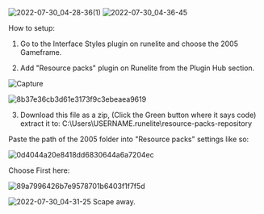 ![2022-07-30_04-28-36(1)](https://user-images.githubusercontent.com/104665265/181866753-d0ffbb78-f30c-4433-b5fd-4aacb33f571e.png)
![2022-07-30_04-36-45](https://user-images.githubusercontent.com/104665265/181866979-6a2f553c-fe06-4870-b1de-b4d80ad4de25.png)








How to setup: 

1. Go to the Interface Styles plugin on runelite and choose the 2005 Gameframe.


2. Add "Resource packs" plugin on Runelite from the Plugin Hub section. 

![Capture](https://user-images.githubusercontent.com/104665265/181866292-5040da40-74b8-4539-9894-599cacb82bb2.PNG)

![8b37e36cb3d61e3173f9c3ebeaea9619](https://user-images.githubusercontent.com/104665265/181866340-7d73d3a4-9b9b-42dc-9c14-0e80ca1ec0a0.png)

3. Download this file as a zip, (Click the Green button where it says code) extract it to: C:\Users\USERNAME\.runelite\resource-packs-repository

Paste the path of the 2005 folder into "Resource packs" settings like so: 

![0d4044a20e8418dd6830644a6a7204ec](https://user-images.githubusercontent.com/104665265/181866105-b0c3cd49-a4f8-4c99-a81d-622cf9edeeeb.png)

Choose First here: 

![89a7996426b7e9578701b6403f1f7f5d](https://user-images.githubusercontent.com/104665265/181866143-a81bef27-2329-4a6f-8a1d-e4ca0c13b899.png)



![2022-07-30_04-31-25](https://user-images.githubusercontent.com/104665265/181866903-d638b5a6-6fde-4ca5-a563-6d4816ebc27d.png)
Scape away. 
